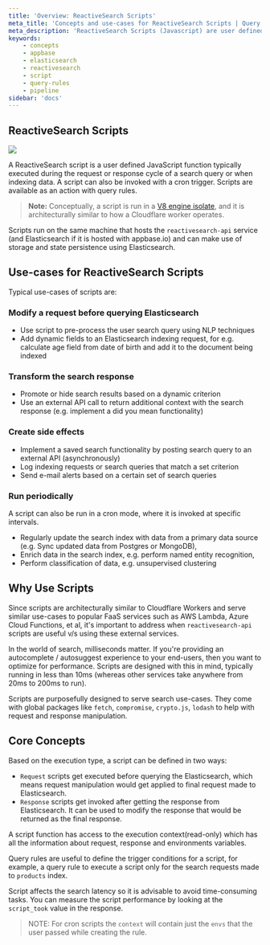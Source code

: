 ```yaml
---
title: 'Overview: ReactiveSearch Scripts'
meta_title: 'Concepts and use-cases for ReactiveSearch Scripts | Query Rules'
meta_description: 'ReactiveSearch Scripts (Javascript) are user defined functions that can be executed during the request or response cycle of a search query, while indexing data or as a cron job.'
keywords:
    - concepts
    - appbase
    - elasticsearch
    - reactivesearch
    - script
    - query-rules
    - pipeline
sidebar: 'docs'
---
```


## ReactiveSearch Scripts

![](https://i.imgur.com/evlfAGN.png)

A ReactiveSearch script is a user defined JavaScript function typically executed during the request or response cycle of a search query or when indexing data. A script can also be invoked with a cron trigger. Scripts are available as an action with query rules.

> **Note:** Conceptually, a script is run in a [V8 engine isolate](https://v8.dev/), and it is architecturally similar to how a Cloudflare worker operates.

Scripts run on the same machine that hosts the `reactivesearch-api` service (and Elasticsearch if it is hosted with appbase.io) and can make use of storage and state persistence using Elasticsearch.

## Use-cases for ReactiveSearch Scripts

Typical use-cases of scripts are:

### Modify a request before querying Elasticsearch

- Use script to pre-process the user search query using NLP techniques
- Add dynamic  fields to an Elasticsearch indexing request, for e.g. calculate age field from date of birth and add it to the document being indexed

### Transform the search response

- Promote or hide search results based on a dynamic criterion
- Use an external API call to return additional context with the search response (e.g. implement a did you mean functionality)

### Create side effects

- Implement a saved search functionality by posting search query to an external API (asynchronously)
- Log indexing requests or search queries that match a set criterion
- Send e-mail alerts based on a certain set of search queries

### Run periodically

A script can also be run in a cron mode, where it is invoked at specific intervals.

- Regularly update the search index with data from a primary data source (e.g. Sync updated data from Postgres or MongoDB),
- Enrich data in the search index, e.g. perform named entity recognition,
- Perform classification of data, e.g. unsupervised clustering

## Why Use Scripts

Since scripts are architecturally similar to Cloudflare Workers and serve similar use-cases to popular FaaS services such as AWS Lambda, Azure Cloud Functions, et al, it's important to address when `reactivesearch-api` scripts are useful v/s using these external services.

In the world of search, milliseconds matter. If you're providing an autocomplete / autosuggest experience to your end-users, then you want to optimize for performance. Scripts are designed with this in mind, typically running in less than 10ms (whereas other services take anywhere from 20ms to 200ms to run).

Scripts are purposefully designed to serve search use-cases. They come with global packages like `fetch`, `compromise`, `crypto.js`, `lodash` to help with request and response manipulation.

## Core Concepts

Based on the execution type, a script can be defined in two ways:
- `Request` scripts get executed before querying the Elasticsearch, which means request manipulation would get applied to final request made to Elasticsearch.
- `Response` scripts get invoked after getting the response from Elasticsearch. It can be used to modify the response that would be returned as the final response.

A script function has access to the execution context(read-only) which has all the information about request, response and environments variables.

Query rules are useful to define the trigger conditions for a script, for example, a query rule to execute a script only for the search requests made to `products` index.

Script affects the search latency so it is advisable to avoid time-consuming tasks. You can measure the script performance by looking at the `script_took` value in the response.

> NOTE: For cron scripts the `context` will contain just the `envs` that the user passed while creating the rule.